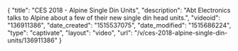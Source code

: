 {
    "title": "CES 2018 - Alpine Single Din Units",
    "description": "Abt Electronics talks to Alpine about a few of their new single din head units.",
    "videoid": "136911386",
    "date_created": "1515537075",
    "date_modified": "1515686224",
    "type": "captivate",
    "layout": "video",
    "url": "\/v\/ces-2018-alpine-single-din-units\/136911386"
}